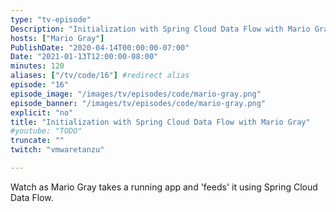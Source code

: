 ```yaml
---
type: "tv-episode"
Description: "Initialization with Spring Cloud Data Flow with Mario Gray"
hosts: ["Mario Gray"]
PublishDate: "2020-04-14T00:00:00-07:00"
Date: "2021-01-13T12:00:00-08:00"
minutes: 120
aliases: ["/tv/code/16"] #redirect alias
episode: "16"
episode_image: "/images/tv/episodes/code/mario-gray.png"
episode_banner: "/images/tv/episodes/code/mario-gray.png"
explicit: "no"
title: "Initialization with Spring Cloud Data Flow with Mario Gray"
#youtube: "TODO"
truncate: ""
twitch: "vmwaretanzu"

---
```


Watch as Mario Gray takes a running app and 'feeds' it using Spring Cloud Data Flow.